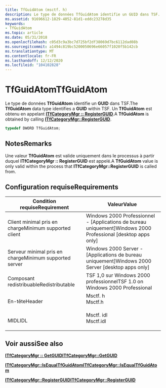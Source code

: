 ```yaml
---
title: TfGuidAtom (msctf. h)
description: Le type de données TfGuidAtom identifie un GUID dans TSF. Un TfGuidAtom est obtenu en appelant ITfCategoryMgr RegisterGUID.
ms.assetid: 91696612-1829-4052-81d1-eddc23278d35
keywords:
- TfGuidAtom
ms.topic: article
ms.date: 05/31/2018
ms.openlocfilehash: c05d3c9a3bc7d725bf2df38069d7bc6112dad08b
ms.sourcegitcommit: a1494c819bc5200050696e66057f1020f5b142cb
ms.translationtype: MT
ms.contentlocale: fr-FR
ms.lasthandoff: 12/12/2020
ms.locfileid: "104102828"
---
```

# <a name="tfguidatom"></a><span data-ttu-id="ecb50-105">TfGuidAtom</span><span class="sxs-lookup"><span data-stu-id="ecb50-105">TfGuidAtom</span></span>

<span data-ttu-id="ecb50-106">Le type de données **TfGuidAtom** identifie un **GUID** dans TSF.</span><span class="sxs-lookup"><span data-stu-id="ecb50-106">The **TfGuidAtom** data type identifies a **GUID** within TSF.</span></span> <span data-ttu-id="ecb50-107">Un **TfGuidAtom** est obtenu en appelant [**ITfCategoryMgr :: RegisterGUID**](/windows/desktop/api/Msctf/nf-msctf-itfcategorymgr-registerguid).</span><span class="sxs-lookup"><span data-stu-id="ecb50-107">A **TfGuidAtom** is obtained by calling [**ITfCategoryMgr::RegisterGUID**](/windows/desktop/api/Msctf/nf-msctf-itfcategorymgr-registerguid).</span></span>


```C++
typedef DWORD TfGuidAtom;
```



## <a name="remarks"></a><span data-ttu-id="ecb50-108">Notes</span><span class="sxs-lookup"><span data-stu-id="ecb50-108">Remarks</span></span>

<span data-ttu-id="ecb50-109">Une valeur **TfGuidAtom** est valide uniquement dans le processus à partir duquel **ITfCategoryMgr :: RegisterGUID** est appelé.</span><span class="sxs-lookup"><span data-stu-id="ecb50-109">A **TfGuidAtom** value is only valid within the process that **ITfCategoryMgr::RegisterGUID** is called from.</span></span>

## <a name="requirements"></a><span data-ttu-id="ecb50-110">Configuration requise</span><span class="sxs-lookup"><span data-stu-id="ecb50-110">Requirements</span></span>



| <span data-ttu-id="ecb50-111">Condition requise</span><span class="sxs-lookup"><span data-stu-id="ecb50-111">Requirement</span></span> | <span data-ttu-id="ecb50-112">Valeur</span><span class="sxs-lookup"><span data-stu-id="ecb50-112">Value</span></span> |
|-------------------------------------|--------------------------------------------------------------------------------------|
| <span data-ttu-id="ecb50-113">Client minimal pris en charge</span><span class="sxs-lookup"><span data-stu-id="ecb50-113">Minimum supported client</span></span><br/> | <span data-ttu-id="ecb50-114">Windows 2000 Professionnel - \[Applications de bureau uniquement\]</span><span class="sxs-lookup"><span data-stu-id="ecb50-114">Windows 2000 Professional \[desktop apps only\]</span></span><br/>                           |
| <span data-ttu-id="ecb50-115">Serveur minimal pris en charge</span><span class="sxs-lookup"><span data-stu-id="ecb50-115">Minimum supported server</span></span><br/> | <span data-ttu-id="ecb50-116">Windows 2000 Server - \[Applications de bureau uniquement\]</span><span class="sxs-lookup"><span data-stu-id="ecb50-116">Windows 2000 Server \[desktop apps only\]</span></span><br/>                                 |
| <span data-ttu-id="ecb50-117">Composant redistribuable</span><span class="sxs-lookup"><span data-stu-id="ecb50-117">Redistributable</span></span><br/>          | <span data-ttu-id="ecb50-118">TSF 1,0 sur Windows 2000 professionnel</span><span class="sxs-lookup"><span data-stu-id="ecb50-118">TSF 1.0 on Windows 2000 Professional</span></span><br/>                                      |
| <span data-ttu-id="ecb50-119">En-tête</span><span class="sxs-lookup"><span data-stu-id="ecb50-119">Header</span></span><br/>                   | <dl> <span data-ttu-id="ecb50-120"><dt>Msctf. h</dt></span><span class="sxs-lookup"><span data-stu-id="ecb50-120"><dt>Msctf.h</dt></span></span> </dl>   |
| <span data-ttu-id="ecb50-121">MIDL</span><span class="sxs-lookup"><span data-stu-id="ecb50-121">IDL</span></span><br/>                      | <dl> <span data-ttu-id="ecb50-122"><dt>Msctf. idl</dt></span><span class="sxs-lookup"><span data-stu-id="ecb50-122"><dt>Msctf.idl</dt></span></span> </dl> |



## <a name="see-also"></a><span data-ttu-id="ecb50-123">Voir aussi</span><span class="sxs-lookup"><span data-stu-id="ecb50-123">See also</span></span>

<dl> <dt>

[<span data-ttu-id="ecb50-124">**ITfCategoryMgr :: GetGUID**</span><span class="sxs-lookup"><span data-stu-id="ecb50-124">**ITfCategoryMgr::GetGUID**</span></span>](/windows/desktop/api/Msctf/nf-msctf-itfcategorymgr-getguid)
</dt> <dt>

[<span data-ttu-id="ecb50-125">**ITfCategoryMgr::IsEqualTfGuidAtom**</span><span class="sxs-lookup"><span data-stu-id="ecb50-125">**ITfCategoryMgr::IsEqualTfGuidAtom**</span></span>](/windows/desktop/api/Msctf/nf-msctf-itfcategorymgr-isequaltfguidatom)
</dt> <dt>

[<span data-ttu-id="ecb50-126">**ITfCategoryMgr::RegisterGUID**</span><span class="sxs-lookup"><span data-stu-id="ecb50-126">**ITfCategoryMgr::RegisterGUID**</span></span>](/windows/desktop/api/Msctf/nf-msctf-itfcategorymgr-registerguid)
</dt> </dl>

 

 






